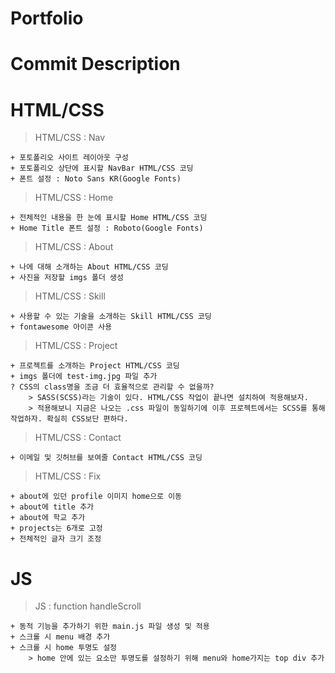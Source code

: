 # Portfolio

# Commit Description

# HTML/CSS

> HTML/CSS : Nav

```
+ 포토폴리오 사이트 레이아웃 구성
+ 포토폴리오 상단에 표시할 NavBar HTML/CSS 코딩
+ 폰트 설정 : Noto Sans KR(Google Fonts)
```

> HTML/CSS : Home

```
+ 전체적인 내용을 한 눈에 표시할 Home HTML/CSS 코딩
+ Home Title 폰트 설정 : Roboto(Google Fonts)
```

> HTML/CSS : About

```
+ 나에 대해 소개하는 About HTML/CSS 코딩
+ 사진을 저장할 imgs 폴더 생성
```

> HTML/CSS : Skill

```
+ 사용할 수 있는 기술을 소개하는 Skill HTML/CSS 코딩
+ fontawesome 아이콘 사용
```

> HTML/CSS : Project

```
+ 프로젝트를 소개하는 Project HTML/CSS 코딩
+ imgs 폴더에 test-img.jpg 파일 추가
? CSS의 class명을 조금 더 효율적으로 관리할 수 없을까?
    > SASS(SCSS)라는 기술이 있다. HTML/CSS 작업이 끝나면 설치하여 적용해보자.
    > 적용해보니 지금은 나오는 .css 파일이 동일하기에 이후 프로젝트에서는 SCSS를 통해 작업하자. 확실히 CSS보단 편하다.
```

> HTML/CSS : Contact

```
+ 이메일 및 깃허브를 보여줄 Contact HTML/CSS 코딩
```

> HTML/CSS : Fix

```
+ about에 있던 profile 이미지 home으로 이동
+ about에 title 추가
+ about에 학교 추가
+ projects는 6개로 고정
+ 전체적인 글자 크기 조정
```

# JS

> JS : function handleScroll

```
+ 동적 기능을 추가하기 위한 main.js 파일 생성 및 적용
+ 스크롤 시 menu 배경 추가
+ 스크롤 시 home 투명도 설정
    > home 안에 있는 요소만 투명도를 설정하기 위해 menu와 home가지는 top div 추가
```

